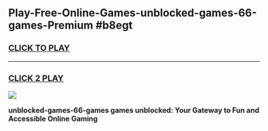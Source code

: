 
## Play-Free-Online-Games-unblocked-games-66-games-Premium #b8egt
<h3>
<a href="https://premium.freeplayer.one?title=unblocked-games-66-games&ref=8M">CLICK TO PLAY</a></h3>
<hr>

<h3>
<a href="https://premium.freeplayer.one?title=unblocked-games-66-games&ref=8M">CLICK 2 PLAY</a>
  
</h3>

<a href="https://premium.freeplayer.one?title=unblocked-games-66-games&ref=8M"><img src="https://clearcache.store/games.png"></a>


**unblocked-games-66-games games unblocked: Your Gateway to Fun and Accessible Online Gaming**
